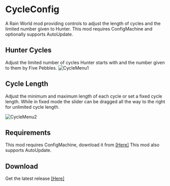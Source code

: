 # CycleConfig
A Rain World mod providing controls to adjust the length of cycles and the limited number given to Hunter. This mod requires ConfigMachine and optionally supports AutoUpdate.

## Hunter Cycles
Adjust the limited number of cycles Hunter starts with and the number given to them by Five Pebbles.
![CycleMenu1](https://i.imgur.com/IuBcAwF.png)

## Cycle Length
Adjust the minimum and maximum length of each cycle or set a fixed cycle length. While in fixed mode the slider can be dragged all the way to the right for unlimited cycle length.

![CycleMenu2](https://i.imgur.com/4HtxRaY.png)

## Requirements
This mod requires ConfigMachine, download it from [[Here]](https://drive.google.com/open?id=1NIE8conaoI1OOHevi4K9tvOG4v-NIfYf)
This mod also supports AutoUpdate.
## Download
Get the latest release [[Here]](https://github.com/LeeMoriya/CycleConfig/releases/tag/v1.1)
